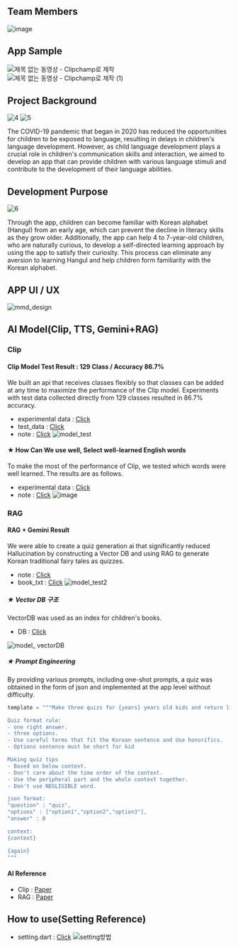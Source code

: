 ## Team Members
![image](https://github.com/choikanghoon/mmd/assets/149554171/c80ec1aa-2de3-463d-b846-3973167e9fdf)


## App Sample
![제목 없는 동영상 - Clipchamp로 제작](https://github.com/choikanghoon/mmd/assets/149549379/edc486ee-4c2e-4a9f-b759-f547d3c16688)
![제목 없는 동영상 - Clipchamp로 제작 (1)](https://github.com/choikanghoon/mmd/assets/149549379/16573c26-88d8-4026-8f6c-7dbdfd2207a5)



## Project Background  
![4](https://github.com/choikanghoon/mmd/assets/149550120/53304af5-e5e3-41be-a6f2-a91e7f95d918)
![5](https://github.com/choikanghoon/mmd/assets/149550120/397cc201-6a84-47c0-953e-8633b8e0f4cd)

The COVID-19 pandemic that began in 2020 has reduced the opportunities for children to be exposed to language, resulting in delays in children's language development. However, as child language development plays a crucial role in children's communication skills and interaction, we aimed to develop an app that can provide children with various language stimuli and contribute to the development of their language abilities.

## Development Purpose
![6](https://github.com/choikanghoon/mmd/assets/149550120/2bb61a0b-428c-4042-a98b-dcaf14908e90)


Through the app, children can become familiar with Korean alphabet (Hangul) from an early age, which can prevent the decline in literacy skills as they grow older. Additionally, the app can help 4 to 7-year-old children, who are naturally curious, to develop a self-directed learning approach by using the app to satisfy their curiosity.
This process can eliminate any aversion to learning Hangul and help children form familiarity with the Korean alphabet.

## APP UI / UX
![mmd_design](https://github.com/choikanghoon/mmd/assets/149554171/8ef2c56b-5682-4f38-bf5b-63220272ef28)


## AI Model(Clip, TTS, Gemini+RAG)

### Clip
#### Clip Model Test Result : 129 Class / Accuracy 86.7%
We built an api that receives classes flexibly so that classes can be added at any time to maximize the performance of the Clip model. Experiments with test data collected directly from 129 classes resulted in 86.7% accuracy.
- experimental data : [Click](https://github.com/choikanghoon/mmd/blob/main/_AI_model/clip/model_test/%ED%81%B4%EB%A6%BD%20%EB%AA%A8%EB%8D%B8%20%ED%85%8C%EC%8A%A4%ED%8A%B8%20%EA%B2%B0%EA%B3%BC.csv)
- test_data : [Click](https://github.com/choikanghoon/mmd/tree/main/_AI_model/clip/model_test/data)
- note : [Click](https://github.com/choikanghoon/mmd/blob/main/_AI_model/clip/clip%20%EC%97%B0%EA%B5%AC%EC%9A%A9.ipynb)
![model_test](https://github.com/choikanghoon/mmd/assets/149554171/bc69fc9f-1df1-418d-bad0-c4469787ba3b)


#### ★ How Can We use well, Select well-learned English words
To make the most of the performance of Clip, we tested which words were well learned. The results are as follows.
- experimental data : [Click](https://github.com/choikanghoon/mmd/blob/main/_AI_model/clip/eng_crawling/eng_crawling_result.csv)
- note : [Click](https://github.com/choikanghoon/mmd/blob/main/_AI_model/clip/eng_crawling/crawling.ipynb)
![image](https://github.com/choikanghoon/mmd/assets/89675001/46c918bb-1436-43e3-9c64-d02f76fdf916)

### RAG
#### RAG + Gemini Result
We were able to create a quiz generation ai that significantly reduced Hallucination by constructing a Vector DB and using RAG to generate Korean traditional fairy tales as quizzes.
- note : [Click](https://github.com/choikanghoon/mmd/blob/main/_AI_model/rag/RAG%20%EC%97%B0%EA%B5%AC%EC%9A%A9.ipynb)
- book_txt : [Click](https://github.com/choikanghoon/mmd/tree/main/_AI_model/rag/book_data/book_txt)
![model_test2](https://github.com/choikanghoon/mmd/assets/149554171/b0f03380-7462-4247-865b-ac876b09612b)


##### ★ Vector DB 구조
VectorDB was used as an index for children's books.
- DB : [Click](https://github.com/choikanghoon/mmd/blob/main/_AI_model/rag/book_data/chroma.sqlite3)

![model_ vectorDB](https://github.com/choikanghoon/mmd/assets/149554171/b31548b4-d14d-4341-9357-15e770cde4d5)


##### ★ Prompt Engineering
By providing various prompts, including one-shot prompts, a quiz was obtained in the form of json and implemented at the app level without difficulty.
```python
template = """Make three quizs for {years} years old kids and return list like '[json, json, json]'.

Quiz format rule:
- one right answer.
- three options.
- Use careful terms that fit the Korean sentence and Use honorifics.
- Options sentence must be short for kid

Making quiz tips
- Based on below context.
- Don't care about the time order of the context.
- Use the peripheral part and the whole context together.
- Don't use NEGLIGIBLE word.

json format: 
"question" : "quiz",
"options" : ["option1","option2","option3"],
"answer" : 0

context:
{context}

{again}
"""
```

#### AI Reference
- Clip : [Paper](https://arxiv.org/abs/2103.00020)
- RAG : [Paper](https://arxiv.org/pdf/2005.11401)

## How to use(Setting Reference)
- setting.dart : [Click](https://github.com/choikanghoon/mmd/blob/main/lib/back_module/setting.dart)
![setting방법](https://github.com/choikanghoon/mmd/assets/89675001/ca403bdb-362f-4b49-b745-c4061cede0cf)

